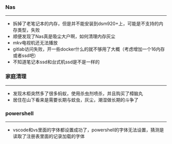 ### Nas
---
- 拆掉了老笔记本的内存，但是并不能安装到dsm920+上，可能是不支持的内存类型，失败
- 顺便发现了Nas真是吸尘大户啊，如何清理内存灰尘
- mkv电视机还无法播放
- gitlab访问失败，开一些docker什么的就不够用了大概（考虑增加一个16内存或者ssd吧）
- 不知道笔记本ssd和台式机ssd是不是一样的

### 家庭清理
---
- 发现木柜突然多了很多蚂蚁，使用杀虫剂喷杀，并且购买了樟脑丸
- 居住在山下看来是需要长期与蚊虫，灰尘，潮湿做长期的斗争了

### powershell
---
- vscode和vs里面的字体都设置成功了，powershell的字体无法设置，猜测是读取了注册表里面的记录加载的字体